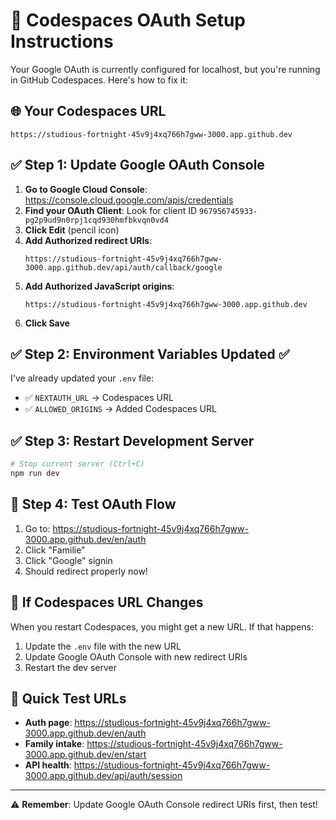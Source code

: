 # 🔧 Codespaces OAuth Setup Instructions

Your Google OAuth is currently configured for localhost, but you're running in GitHub Codespaces. Here's how to fix it:

## 🌐 Your Codespaces URL
```
https://studious-fortnight-45v9j4xq766h7gww-3000.app.github.dev
```

## ✅ Step 1: Update Google OAuth Console

1. **Go to Google Cloud Console**: https://console.cloud.google.com/apis/credentials
2. **Find your OAuth Client**: Look for client ID `967956745933-pg2p9ud9n0rpj1cqd930hmfbkvqn0vd4`
3. **Click Edit** (pencil icon)
4. **Add Authorized redirect URIs**:
   ```
   https://studious-fortnight-45v9j4xq766h7gww-3000.app.github.dev/api/auth/callback/google
   ```
5. **Add Authorized JavaScript origins**:
   ```
   https://studious-fortnight-45v9j4xq766h7gww-3000.app.github.dev
   ```
6. **Click Save**

## ✅ Step 2: Environment Variables Updated ✅

I've already updated your `.env` file:
- ✅ `NEXTAUTH_URL` → Codespaces URL
- ✅ `ALLOWED_ORIGINS` → Added Codespaces URL

## ✅ Step 3: Restart Development Server

```bash
# Stop current server (Ctrl+C)
npm run dev
```

## 🧪 Step 4: Test OAuth Flow

1. Go to: https://studious-fortnight-45v9j4xq766h7gww-3000.app.github.dev/en/auth
2. Click "Familie" 
3. Click "Google" signin
4. Should redirect properly now!

## 🔄 If Codespaces URL Changes

When you restart Codespaces, you might get a new URL. If that happens:
1. Update the `.env` file with the new URL
2. Update Google OAuth Console with new redirect URIs
3. Restart the dev server

## 🎯 Quick Test URLs

- **Auth page**: https://studious-fortnight-45v9j4xq766h7gww-3000.app.github.dev/en/auth
- **Family intake**: https://studious-fortnight-45v9j4xq766h7gww-3000.app.github.dev/en/start
- **API health**: https://studious-fortnight-45v9j4xq766h7gww-3000.app.github.dev/api/auth/session

---

⚠️ **Remember**: Update Google OAuth Console redirect URIs first, then test!